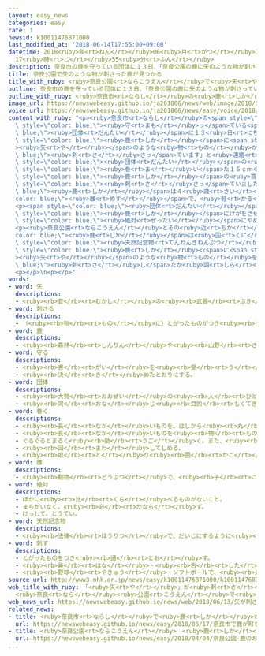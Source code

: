 ```yaml
---
layout: easy_news
categories: easy
cate: 1
newsid: k10011476871000
last_modified_at: '2018-06-14T17:55:00+09:00'
datetime: 2018<ruby>年<rt>ねん</rt></ruby>06<ruby>月<rt>がつ</rt></ruby>14<ruby>日<rt>にち</rt></ruby>
  17<ruby>時<rt>じ</rt></ruby>55<ruby>分<rt>ふん</rt></ruby>
description: 奈良市の鹿を守っている団体に１３日、「奈良公園の鹿に矢のような物が刺さっています」と連絡がありました。
title: 奈良公園で矢のような物が刺さった鹿が見つかる
title_with_ruby: <ruby>奈良公園<rt>ならこうえん</rt></ruby>で<ruby>矢<rt>や</rt></ruby>のような<ruby>物<rt>もの</rt></ruby>が<ruby>刺<rt>さ</rt></ruby>さった<ruby>鹿<rt>しか</rt></ruby>が<ruby>見<rt>み</rt></ruby>つかる
outline: 奈良市の鹿を守っている団体に１３日、「奈良公園の鹿に矢のような物が刺さっています」と連絡がありました。
outline_with_ruby: <ruby>奈良市<rt>ならし</rt></ruby>の<ruby>鹿<rt>しか</rt></ruby>を<ruby>守<rt>まも</rt></ruby>っている<ruby>団体<rt>だんたい</rt></ruby>に１３<ruby>日<rt>にち</rt></ruby>、「<ruby>奈良公園<rt>ならこうえん</rt></ruby>の<ruby>鹿<rt>しか</rt></ruby>に<ruby>矢<rt>や</rt></ruby>のような<ruby>物<rt>もの</rt></ruby>が<ruby>刺<rt>さ</rt></ruby>さっています」と<ruby>連絡<rt>れんらく</rt></ruby>がありました。
image_url: https://newswebeasy.github.io/ja201806/news/web/image/2018/06/13/K10011476871_1806132057_1806132109_01_02.jpg
voice_url: https://newswebeasy.github.io/ja201806/news/easy/voice/2018/06/14/k10011476871000.mp4
content_with_ruby: "<p><ruby>奈良市<rt>ならし</rt></ruby>の<span style=\"color: blue;\"><ruby>鹿<rt>しか</rt></ruby></span>を<span\
  \ style=\"color: blue;\"><ruby>守<rt>まも</rt></ruby>っ</span>ている<span style=\"color:\
  \ blue;\"><ruby>団体<rt>だんたい</rt></ruby></span>に１３<ruby>日<rt>にち</rt></ruby>、「<ruby>奈良公園<rt>ならこうえん</rt></ruby>の<span\
  \ style=\"color: blue;\"><ruby>鹿<rt>しか</rt></ruby></span>に<span style=\"color: blue;\"\
  ><ruby>矢<rt>や</rt></ruby></span>のような<ruby>物<rt>もの</rt></ruby>が<span style=\"color:\
  \ blue;\"><ruby>刺<rt>さ</rt></ruby>さっ</span>ています」と<ruby>連絡<rt>れんらく</rt></ruby>がありました。<span\
  \ style=\"color: blue;\"><ruby>団体<rt>だんたい</rt></ruby></span>の<ruby>人<rt>ひと</rt></ruby>が<ruby>見<rt>み</rt></ruby>に<ruby>行<rt>い</rt></ruby>くと、<ruby>鉛筆<rt>えんぴつ</rt></ruby>に<ruby>紙<rt>かみ</rt></ruby>を<span\
  \ style=\"color: blue;\"><ruby>巻<rt>ま</rt></ruby>い</span>た１５ｃｍぐらいの<ruby>物<rt>もの</rt></ruby>が<span\
  \ style=\"color: blue;\"><ruby>鹿<rt>しか</rt></ruby></span>の<ruby>首<rt>くび</rt></ruby>に<span\
  \ style=\"color: blue;\"><ruby>刺<rt>さ</rt></ruby>さっ</span>ていました。<span style=\"color:\
  \ blue;\"><ruby>鹿<rt>しか</rt></ruby></span>は４<ruby>歳<rt>さい</rt></ruby>ぐらいの<span style=\"\
  color: blue;\"><ruby>雌<rt>めす</rt></ruby></span>で、<ruby>軽<rt>かる</rt></ruby>いけがでした。</p>\n\
  <p><span style=\"color: blue;\"><ruby>団体<rt>だんたい</rt></ruby></span>の<ruby>人<rt>ひと</rt></ruby>は「<span\
  \ style=\"color: blue;\"><ruby>鹿<rt>しか</rt></ruby></span>にけがをさせようとしていて、ひどいと<ruby>思<rt>おも</rt></ruby>います。<span\
  \ style=\"color: blue;\"><ruby>絶対<rt>ぜったい</rt></ruby></span>にやめてください」と<ruby>話<rt>はな</rt></ruby>しています。</p>\n\
  <p><ruby>奈良公園<rt>ならこうえん</rt></ruby>とその<ruby>近<rt>ちか</rt></ruby>くにいる<span style=\"\
  color: blue;\"><ruby>鹿<rt>しか</rt></ruby></span>は<ruby>国<rt>くに</rt></ruby>の<span\
  \ style=\"color: blue;\"><ruby>天然記念物<rt>てんねんきねんぶつ</rt></ruby></span>になっています。<ruby>警察<rt>けいさつ</rt></ruby>は<ruby>誰<rt>だれ</rt></ruby>が<span\
  \ style=\"color: blue;\"><ruby>鹿<rt>しか</rt></ruby></span>に<span style=\"color: blue;\"\
  ><ruby>矢<rt>や</rt></ruby></span>のような<ruby>物<rt>もの</rt></ruby>を<span style=\"color:\
  \ blue;\"><ruby>刺<rt>さ</rt></ruby>し</span>たか<ruby>調<rt>しら</rt></ruby>べています。</p>\n\
  <p></p>\n<p></p>"
words:
- word: 矢
  descriptions:
  - <ruby><rb>昔</rb><rt>むかし</rt></ruby>の<ruby><rb>武器</rb><rt>ぶき</rt></ruby>の<ruby><rb>一</rb><rt>ひと</rt></ruby>つ。<ruby><rb>弓</rb><rt>ゆみ</rt></ruby>のつるにつがえて<ruby><rb>射</rb><rt>い</rt></ruby>るもの。
- word: 刺さる
  descriptions:
  - （<ruby><rb>物</rb><rt>もの</rt></ruby>に）とがったものがつき<ruby><rb>立</rb><rt>た</rt></ruby>つ。
- word: 鹿
  descriptions:
  - <ruby><rb>森林</rb><rt>しんりん</rt></ruby>や<ruby><rb>山野</rb><rt>さんや</rt></ruby>にすむ、<ruby><rb>草食</rb><rt>そうしょく</rt></ruby>のおとなしいけもの。<ruby><rb>足</rb><rt>あし</rt></ruby>は<ruby><rb>細長</rb><rt>ほそなが</rt></ruby>く、<ruby><rb>雄</rb><rt>おす</rt></ruby>は<ruby><rb>木</rb><rt>き</rt></ruby>の<ruby><rb>枝</rb><rt>えだ</rt></ruby>のような<ruby><rb>角</rb><rt>つの</rt></ruby>を<ruby><rb>持</rb><rt>も</rt></ruby>つ。<ruby><rb>世界各地</rb><rt>せかいかくち</rt></ruby>にいる。
- word: 守る
  descriptions:
  - <ruby><rb>害</rb><rt>がい</rt></ruby>を<ruby><rb>受</rb><rt>う</rt></ruby>けないように、<ruby><rb>防</rb><rt>ふせ</rt></ruby>ぐ。
  - <ruby><rb>決</rb><rt>き</rt></ruby>めたとおりにする。
- word: 団体
  descriptions:
  - <ruby><rb>大勢</rb><rt>おおぜい</rt></ruby>の<ruby><rb>人</rb><rt>ひと</rt></ruby>の<ruby><rb>集</rb><rt>あつ</rt></ruby>まり。
  - <ruby><rb>同</rb><rt>おな</rt></ruby>じ<ruby><rb>目的</rb><rt>もくてき</rt></ruby>を<ruby><rb>持</rb><rt>も</rt></ruby>った<ruby><rb>人々</rb><rt>ひとびと</rt></ruby>の<ruby><rb>集</rb><rt>あつ</rt></ruby>まり。
- word: 巻く
  descriptions:
  - <ruby><rb>長</rb><rt>なが</rt></ruby>いものを、はしから<ruby><rb>丸</rb><rt>まる</rt></ruby>める。
  - <ruby><rb>長</rb><rt>なが</rt></ruby>いものを<ruby><rb>物</rb><rt>もの</rt></ruby>の<ruby><rb>周</rb><rt>まわ</rt></ruby>りにからみつける。
  - ぐるぐるとまるく<ruby><rb>動</rb><rt>うご</rt></ruby>く。また、<ruby><rb>動</rb><rt>うご</rt></ruby>かす。
  - <ruby><rb>回</rb><rt>まわ</rt></ruby>してしめる。
  - <ruby><rb>取</rb><rt>と</rt></ruby>り<ruby><rb>囲</rb><rt>かこ</rt></ruby>む。
- word: 雌
  descriptions:
  - <ruby><rb>動物</rb><rt>どうぶつ</rt></ruby>で、<ruby><rb>子</rb><rt>こ</rt></ruby>や<ruby><rb>卵</rb><rt>たまご</rt></ruby>を<ruby><rb>生</rb><rt>う</rt></ruby>む<ruby><rb>能力</rb><rt>のうりょく</rt></ruby>があるほう。
- word: 絶対
  descriptions:
  - ほかに<ruby><rb>比</rb><rt>くら</rt></ruby>べるものがないこと。
  - まちがいなく。<ruby><rb>必</rb><rt>かなら</rt></ruby>ず。
  - けっして。とうてい。
- word: 天然記念物
  descriptions:
  - <ruby><rb>法律</rb><rt>ほうりつ</rt></ruby>で、だいじにするように<ruby><rb>決</rb><rt>き</rt></ruby>められている、めずらしい<ruby><rb>動物</rb><rt>どうぶつ</rt></ruby>や<ruby><rb>植物</rb><rt>しょくぶつ</rt></ruby>・<ruby><rb>鉱物</rb><rt>こうぶつ</rt></ruby>のこと。<ruby><rb>例</rb><rt>たと</rt></ruby>えば、<ruby><rb>北海道</rb><rt>ほっかいどう</rt></ruby>の<ruby><rb>阿寒湖</rb><rt>あかんこ</rt></ruby>のマリモなど。
- word: 刺す
  descriptions:
  - とがったものをつき<ruby><rb>通</rb><rt>とお</rt></ruby>す。
  - <ruby><rb>鼻</rb><rt>はな</rt></ruby>・<ruby><rb>舌</rb><rt>した</rt></ruby>・はだなどに、するどい<ruby><rb>刺激</rb><rt>しげき</rt></ruby>をあたえる。
  - <ruby><rb>野球</rb><rt>やきゅう</rt></ruby>・ソフトボールで、<ruby><rb>走者</rb><rt>そうしゃ</rt></ruby>にタッチして、アウトにする。
source_url: http://www3.nhk.or.jp/news/easy/k10011476871000/k10011476871000.html
web_title_with_ruby: 「<ruby>矢<rt>や</rt></ruby>」が<ruby>刺<rt>さ</rt></ruby>さった<ruby>シカ<rt>しか</rt></ruby>
  <ruby>奈良<rt>なら</rt></ruby><ruby>公園<rt>こうえん</rt></ruby>で<ruby>見<rt>み</rt></ruby>つかる
web_news_url: https://newswebeasy.github.io/news/web/2018/06/13/矢が刺さったシカ-奈良公園で見つかる
related_news:
- title: <ruby>奈良市<rt>ならし</rt></ruby>で<ruby>鹿<rt>しか</rt></ruby>が<ruby>町<rt>まち</rt></ruby>を<ruby>走<rt>はし</rt></ruby>るビデオがインターネットに<ruby>出<rt>で</rt></ruby>る
  url: https://newswebeasy.github.io/news/easy/2018/05/17/奈良市で鹿が町を走るビデオがインターネットに出る
- title: <ruby>奈良公園<rt>ならこうえん</rt></ruby>　<ruby>鹿<rt>しか</rt></ruby>のお<ruby>菓子<rt>かし</rt></ruby>のあげ<ruby>方<rt>かた</rt></ruby>を<ruby>英語<rt>えいご</rt></ruby>と<ruby>中国語<rt>ちゅうごくご</rt></ruby>で<ruby>看板<rt>かんばん</rt></ruby>に<ruby>書<rt>か</rt></ruby>く
  url: https://newswebeasy.github.io/news/easy/2018/04/04/奈良公園-鹿のお菓子のあげ方を英語と中国語で看板に書く
...
```

